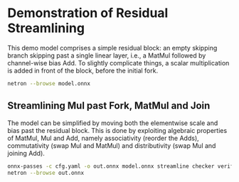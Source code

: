 # Demonstration of Residual Streamlining
This demo model comprises a simple residual block: an empty skipping branch
skipping past a single linear layer, i.e., a MatMul followed by channel-wise
bias Add. To slightly complicate things, a scalar multiplication is added in
front of the block, before the initial fork.
```bash
netron --browse model.onnx
```

## Streamlining Mul past Fork, MatMul and Join
The model can be simplified by moving both the elementwise scale and bias past
the residual block. This is done by exploiting algebraic properties of MatMul,
Mul and Add, namely associativity (reorder the Adds), commutativity (swap Mul
and MatMul) and distributivity (swap Mul and joining Add).
```bash
onnx-passes -c cfg.yaml -o out.onnx model.onnx streamline checker verify
netron --browse out.onnx
```
